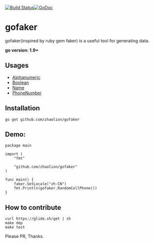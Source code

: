 [![Build Status](https://travis-ci.org/zhaolion/gofaker.svg?branch=master)](https://travis-ci.org/zhaolion/gofaker)[![GoDoc](https://godoc.org/github.com/zhaolion/gofaker?status.svg)](https://godoc.org/github.com/zhaolion/gofaker)
# gofaker

gofaker(inspired by ruby gem faker) is a useful tool for generating data.

**go version: 1.9+**

## Usages
- [Alphanumeric](doc/alphanumeric.md)
- [Boolean](doc/boolean.md)
- [Name](doc/name.md)
- [PhoneNumber](doc/phone_number.md)


## Installation
`go get github.com/zhaolion/gofaker`

## Demo:

```
package main

import (
	"fmt"

	"github.com/zhaolion/gofaker"
)

func main() {
	faker.SetLocale("zh-CN")
	fmt.Println(gofaker.RandomCellPhone())
}
```

## How to contribute

```
curl https://glide.sh/get | sh
make dep
make test
```

Please PR, Thanks.
